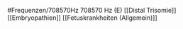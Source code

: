 #Frequenzen/708570Hz
708570 Hz (E)
[[Distal Trisomie]]
[[Embryopathien]]
[[Fetuskrankheiten (Allgemein)]]